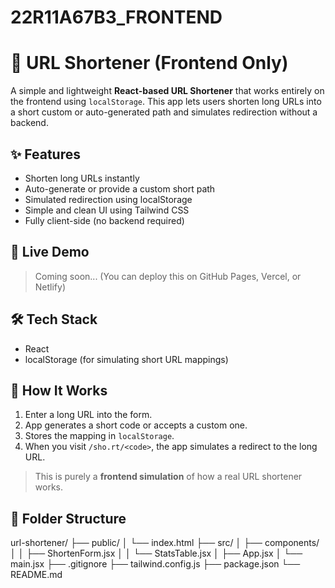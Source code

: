 # 22R11A67B3_FRONTEND

# 🔗 URL Shortener (Frontend Only)

A simple and lightweight **React-based URL Shortener** that works entirely on the frontend using `localStorage`. This app lets users shorten long URLs into a short custom or auto-generated path and simulates redirection without a backend.

## ✨ Features

- Shorten long URLs instantly
- Auto-generate or provide a custom short path
- Simulated redirection using localStorage
- Simple and clean UI using Tailwind CSS
- Fully client-side (no backend required)

## 🚀 Live Demo

> Coming soon... (You can deploy this on GitHub Pages, Vercel, or Netlify)


## 🛠️ Tech Stack

- React
- localStorage (for simulating short URL mappings)

## 🧠 How It Works

1. Enter a long URL into the form.
2. App generates a short code or accepts a custom one.
3. Stores the mapping in `localStorage`.
4. When you visit `/sho.rt/<code>`, the app simulates a redirect to the long URL.

> This is purely a **frontend simulation** of how a real URL shortener works.

## 📂 Folder Structure

url-shortener/
├── public/
│ └── index.html
├── src/
│ ├── components/
│ │ ├── ShortenForm.jsx
│ │ └── StatsTable.jsx
│ ├── App.jsx
│ └── main.jsx
├── .gitignore
├── tailwind.config.js
├── package.json
└── README.md
